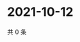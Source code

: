 # 2021-10-12

共 0 条

<!-- BEGIN WEIBO -->
<!-- 最后更新时间 Tue Oct 12 2021 21:19:33 GMT+0800 (China Standard Time) -->

<!-- END WEIBO -->

